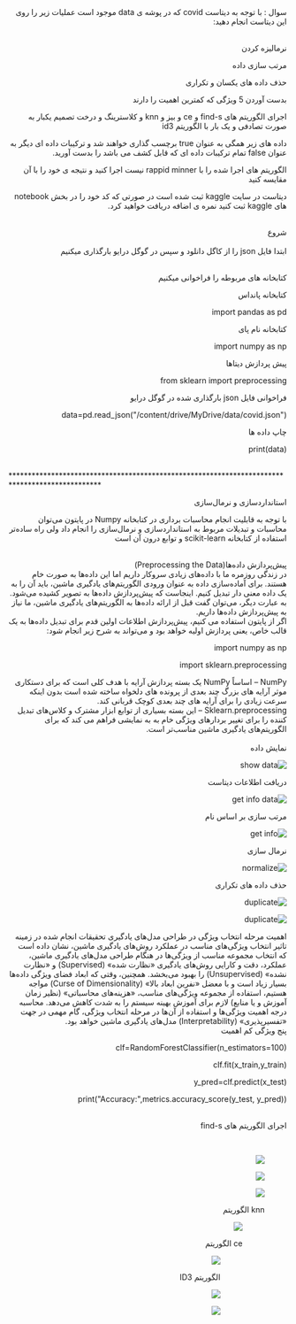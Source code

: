 <div dir="rtl">
سوال : با توجه به دیتاست covid که در پوشه ی data موجود است عملیات زیر را روی این دیتاست انجام دهید:
</div>  
<br/>

<div dir="rtl">
  
نرمالیزه کردن

مرتب سازی داده
  
حذف داده های یکسان و تکراری
  
بدست آوردن 5 ویژگی که کمترین اهمیت را دارند
  
اجرای الگوریتم های find-s و ce و بیز و knn و کلاسترینگ و درخت تصمیم یکبار به صورت تصادفی و یک بار با الگوریتم id3
  
داده های زیر همگی به عنوان true برچسب گذاری خواهند شد و ترکیبات داده ای دیگر به عنوان false تمام ترکیبات داده ای که قابل کشف می باشد را بدست آورید.
  
الگوریتم های اجرا شده را با rappid minner نیست اجرا کنید و نتیجه ی خود را با آن مقایسه کنید
  
دیتاست در سایت kaggle ثبت شده است در صورتی که کد خود را در بخش notebook های kaggle ثبت کنید نمره ی اضافه دریافت خواهید کرد.
  
</div> 

<br/>

<div dir="rtl">
شروع
</div>
<br/>
<div dir="rtl">
ابتدا فایل json را از کاگل دانلود و سپس در گوگل درایو بارگذاری میکنیم 
</div>  
<br/>

<div dir="rtl">
  
کتابخانه های مربوطه را فراخوانی میکنیم

کتابخانه پانداس  

import pandas as pd

کتابخانه نام پای

import numpy as np

پیش پردازش دیتاها

from sklearn import preprocessing

فراخوانی فایل json بارگذاری شده در گوگل درایو

data=pd.read_json("/content/drive/MyDrive/data/covid.json")

چاپ داده ها

print(data)
  
</div>

<br/>
***********************************************************************************************
<div dir="rtl">
  
استانداردسازی و نرمال‌سازی
  
با توجه به قابلیت انجام محاسبات برداری در کتابخانه Numpy در پایتون می‌توان محاسبات و تبدیلات مربوط به استانداردسازی و نرمال‌سازی را انجام داد ولی راه ساده‌تر استفاده از کتابخانه scikit-learn و توابع درون آن است
<div/>
<br/>
  
<div dir="rtl">
پیش‌پردازش داده‌ها(Preprocessing the Data)
<div/>

<div dir="rtl">
در زندگی روزمره ما با داده‌های زیادی سروکار داریم اما این داده‌ها به صورت خام هستند. برای آماده‌سازی داده به عنوان ورودی الگوریتم‌های یادگیری ماشین، باید آن را به یک داده معنی دار تبدیل کنیم. اینجاست که پیش‌پردازش داده‌ها به تصویر کشیده می‌شود. به عبارت دیگر، می‌توان گفت قبل از ارائه داده‌ها به الگوریتم‌های یادگیری ماشین، ما نیاز به پیش‌پردازش داده‌ها داریم.
<div/>

<div dir="rtl">
اگر از پایتون استفاده می کنیم، پیش‌پردازش اطلاعات اولین قدم برای تبدیل داده‌ها به یک قالب خاص، یعنی پردازش اولیه خواهد بود و می‌تواند به شرح زیر انجام شود:
<div/>
  
import numpy as np
  
import sklearn.preprocessing

<div dir="rtl">
NumPy – اساساً NumPy یک بسته پردازش آرایه با هدف کلی است که برای دستکاری موثر آرایه های بزرگ چند بعدی از پرونده های دلخواه ساخته شده است بدون اینکه سرعت زیادی را برای آرایه های چند بعدی کوچک قربانی کند.
<div/>
  
  
<div dir="rtl">  
Sklearn.preprocessing – این بسته بسیاری از توابع ابزار مشترک و کلاس‌های تبدیل کننده را برای تغییر بردارهای ویژگی خام به به نمایشی فراهم می کند که برای الگوریتم‌های یادگیری ماشین مناسب‌تر است.    
<div/>
<br/>
  
<div dir="rtl">  
نمایش داده
</div>
  
![show data](https://github.com/semnan-university-ai/machine-learning-class/blob/main/final%20project/Homayontoosy/sort/1.jpg)

<div dir="rtl">  
دریافت اطلاعات دیتاست
</div>  
  
![get info data](https://github.com/semnan-university-ai/machine-learning-class/blob/main/final%20project/Homayontoosy/sort/2.jpg)  
  
<div dir="rtl">  
مرتب سازی بر اساس نام
</div>   

![get info](https://github.com/semnan-university-ai/machine-learning-class/blob/main/final%20project/Homayontoosy/sort/4.jpg)  

<div dir="rtl">  
نرمال سازی
</div>    
  
![normalize](https://github.com/semnan-university-ai/machine-learning-class/blob/main/final%20project/Homayontoosy/sort/5.jpg)  
  
<div dir="rtl"> 
حذف داده های تکراری  
</div>
  
![duplicate](https://github.com/semnan-university-ai/machine-learning-class/blob/main/final%20project/Homayontoosy/sort/6.jpg)  

  
![duplicate](https://github.com/semnan-university-ai/machine-learning-class/blob/main/final%20project/Homayontoosy/sort/7.jpg)    
  
<div dir="rtl"> 
اهمیت مرحله انتخاب ویژگی در طراحی مدل‌های یادگیری
تحقیقات انجام شده در زمینه تاثیر انتخاب ویژگی‌های مناسب در عملکرد روش‌های یادگیری ماشین، نشان داده است که انتخاب مجموعه مناسب از ویژگی‌ها در هنگام طراحی مدل‌های یادگیری ماشین، عملکرد، دقت و کارایی روش‌های یادگیری «نظارت شده» (Supervised) و «نظارت نشده» (Unsupervised) را بهبود می‌بخشد. همچنین، وقتی که ابعاد فضای ویژگی داده‌ها بسیار زیاد است و با معضل «نفرین ابعاد بالا» (Curse of Dimensionality) مواجه هستیم، استفاده از مجموعه ویژگی‌های مناسب، «هزینه‌های محاسباتی» (نظیر زمان آموزش و یا منابع) لازم برای آموزش بهینه سیستم را به شدت کاهش می‌دهد. محاسبه درجه اهمیت ویژگی‌ها و استفاده از آن‌ها در مرحله انتخاب ویژگی، گام مهمی در جهت «تفسیرپذیری» (Interpretability) مدل‌های یادگیری ماشین خواهد بود. 
</div>

<div dir="rtl"> 
پنج ویژگی کم اهمیت
</div>

clf=RandomForestClassifier(n_estimators=100)
  
clf.fit(x_train,y_train)

y_pred=clf.predict(x_test)

print("Accuracy:",metrics.accuracy_score(y_test, y_pred))


<br/>

<div dir="rtl">
اجرای الگوریتم های find-s
<dir/>
  
<br/>

![](https://github.com/semnan-university-ai/machine-learning-class/blob/main/final%20project/Homayontoosy/sort/8finds.jpg)
  
![](https://github.com/semnan-university-ai/machine-learning-class/blob/main/final%20project/Homayontoosy/sort/9finds.jpg)
  
![](https://github.com/semnan-university-ai/machine-learning-class/blob/main/final%20project/Homayontoosy/sort/10finds.jpg)  
  
<div dir="rtl">
knn الگوریتم
<dir/> 
  
![](https://github.com/semnan-university-ai/machine-learning-class/blob/main/final%20project/Homayontoosy/sort/1knn.jpg)

<div dir="rtl">
ce الگوریتم
<dir/> 
    
![](https://github.com/semnan-university-ai/machine-learning-class/blob/main/final%20project/Homayontoosy/sort/ce.jpg)  

<div dir="rtl">
الگوریتم ID3
</div>  
  
![](https://github.com/semnan-university-ai/machine-learning-class/blob/main/final%20project/Homayontoosy/sort/1id3.jpg)
  
![](https://github.com/semnan-university-ai/machine-learning-class/blob/main/final%20project/Homayontoosy/sort/2id3.jpg)  
  

